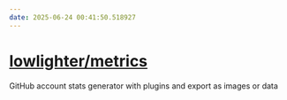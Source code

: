 ```yaml
---
date: 2025-06-24 00:41:50.518927
---
```


# [lowlighter/metrics](https://github.com/lowlighter/metrics)

GitHub account stats generator with plugins and export as images or data